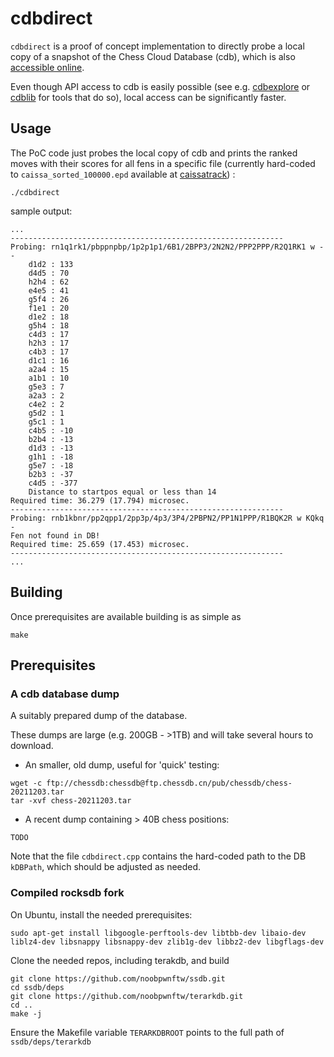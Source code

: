 # cdbdirect

`cdbdirect` is a proof of concept implementation to directly probe a local copy of a snapshot of the Chess Cloud Database (cdb),
which is also [accessible online](https://www.chessdb.cn/queryc_en/).

Even though API access to cdb is easily possible (see e.g. [cdbexplore](https://github.com/vondele/cdbexplore/) or [cdblib](https://github.com/robertnurnberg/cdblib/) for tools that do so), local access can be significantly faster.

## Usage

The PoC code just probes the local copy of cdb and prints the ranked moves with their scores for all fens
in a specific file (currently hard-coded to `caissa_sorted_100000.epd` available at [caissatrack](https://github.com/robertnurnberg/caissatrack)) :

```
./cdbdirect
```

sample output:

```
...
-------------------------------------------------------------
Probing: rn1q1rk1/pbppnpbp/1p2p1p1/6B1/2BPP3/2N2N2/PPP2PPP/R2Q1RK1 w - -
    d1d2 : 133
    d4d5 : 70
    h2h4 : 62
    e4e5 : 41
    g5f4 : 26
    f1e1 : 20
    d1e2 : 18
    g5h4 : 18
    c4d3 : 17
    h2h3 : 17
    c4b3 : 17
    d1c1 : 16
    a2a4 : 15
    a1b1 : 10
    g5e3 : 7
    a2a3 : 2
    c4e2 : 2
    g5d2 : 1
    g5c1 : 1
    c4b5 : -10
    b2b4 : -13
    d1d3 : -13
    g1h1 : -18
    g5e7 : -18
    b2b3 : -37
    c4d5 : -377
    Distance to startpos equal or less than 14
Required time: 36.279 (17.794) microsec.
-------------------------------------------------------------
Probing: rnb1kbnr/pp2qpp1/2pp3p/4p3/3P4/2PBPN2/PP1N1PPP/R1BQK2R w KQkq -
Fen not found in DB!
Required time: 25.659 (17.453) microsec.
-------------------------------------------------------------
...
```

## Building

Once prerequisites are available building is as simple as

```
make 
```

## Prerequisites

### A cdb database dump

A suitably prepared dump of the database. 

These dumps are large (e.g. 200GB - >1TB) and will take several hours to download.

* An smaller, old dump, useful for 'quick' testing:
```
wget -c ftp://chessdb:chessdb@ftp.chessdb.cn/pub/chessdb/chess-20211203.tar
tar -xvf chess-20211203.tar
```
* A recent dump containing > 40B chess positions:
```
TODO
```

Note that the file `cdbdirect.cpp` contains the hard-coded path to the DB `kDBPath`, which should be adjusted as needed.

### Compiled rocksdb fork

On Ubuntu, install the needed prerequisites:

```
sudo apt-get install libgoogle-perftools-dev libtbb-dev libaio-dev liblz4-dev libsnappy libsnappy-dev zlib1g-dev libbz2-dev libgflags-dev
```

Clone the needed repos, including terakdb, and build

```
git clone https://github.com/noobpwnftw/ssdb.git
cd ssdb/deps
git clone https://github.com/noobpwnftw/terarkdb.git
cd ..
make -j
```

Ensure the Makefile variable `TERARKDBROOT` points to the full path of `ssdb/deps/terarkdb`


